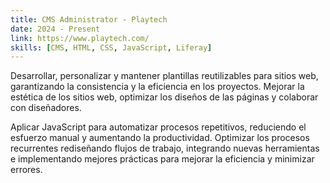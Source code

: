 ```yaml
---
title: CMS Administrator - Playtech
date: 2024 - Present
link: https://www.playtech.com/
skills: [CMS, HTML, CSS, JavaScript, Liferay]
---
```


Desarrollar, personalizar y mantener plantillas reutilizables para sitios web, garantizando la consistencia y la eficiencia en los proyectos. Mejorar la estética de los sitios web, optimizar los diseños de las páginas y colaborar con diseñadores.

Aplicar JavaScript para automatizar procesos repetitivos, reduciendo el esfuerzo manual y aumentando la productividad. Optimizar los procesos recurrentes rediseñando flujos de trabajo, integrando nuevas herramientas e implementando mejores prácticas para mejorar la eficiencia y minimizar errores.